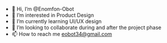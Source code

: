 - 👋 Hi, I’m @Enomfon-Obot
- 👀 I’m interested in Product Design
- 🌱 I’m currently learning UI/UX design
- 💞️ I’m looking to collaborate during and after the project phase
- 📫 How to reach me eobot34@gmail.com

<!---
Enomfon-Obot/Enomfon-Obot is a ✨ special ✨ repository because its `README.md` (this file) appears on your GitHub profile.
You can click the Preview link to take a look at your changes.
--->
